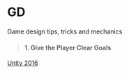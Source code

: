 # GD
Game design tips, tricks and mechanics

> #### 1. Give the Player Clear Goals
[Unity 2016](https://www.youtube.com/watch?v=aC3c_pcWwIQ&ab_channel=Unity)
